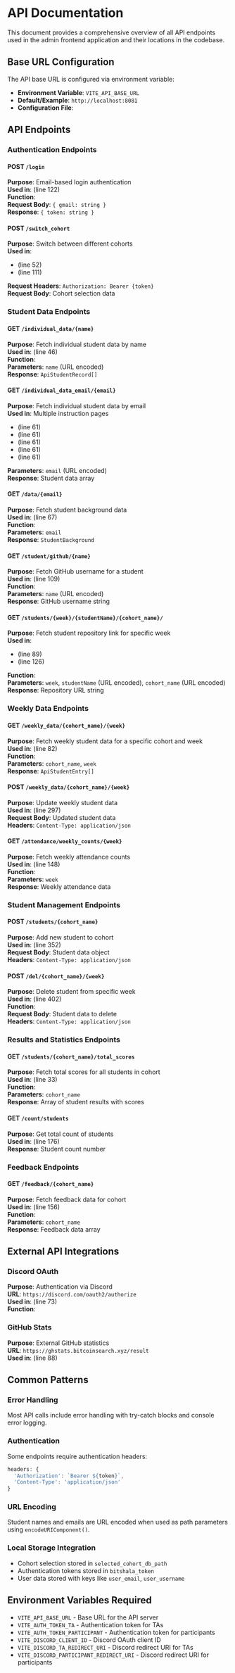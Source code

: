 # API Documentation

This document provides a comprehensive overview of all API endpoints used in the admin frontend application and their locations in the codebase.

## Base URL Configuration

The API base URL is configured via environment variable:
- **Environment Variable**: `VITE_API_BASE_URL`
- **Default/Example**: `http://localhost:8081`
- **Configuration File**: <mcfile name=".env" path="/Users/tusharvyas/Documents/GitHub/admin.fe/.env"></mcfile>

## API Endpoints

### Authentication Endpoints

#### POST `/login`
**Purpose**: Email-based login authentication  
**Used in**: <mcfile name="auth.ts" path="/Users/tusharvyas/Documents/GitHub/admin.fe/src/services/auth.ts"></mcfile> (line 122)  
**Function**: <mcsymbol name="loginWithEmail" filename="auth.ts" path="/Users/tusharvyas/Documents/GitHub/admin.fe/src/services/auth.ts" startline="118" type="function"></mcsymbol>  
**Request Body**: `{ gmail: string }`  
**Response**: `{ token: string }`

#### POST `/switch_cohort`
**Purpose**: Switch between different cohorts  
**Used in**: 
- <mcfile name="CohortSelection.tsx" path="/Users/tusharvyas/Documents/GitHub/admin.fe/src/pages/CohortSelection.tsx"></mcfile> (line 52)
- <mcfile name="studentCohortSelector.tsx" path="/Users/tusharvyas/Documents/GitHub/admin.fe/src/pages/Students/studentCohortSelector.tsx"></mcfile> (line 111)

**Request Headers**: `Authorization: Bearer {token}`  
**Request Body**: Cohort selection data

### Student Data Endpoints

#### GET `/individual_data/{name}`
**Purpose**: Fetch individual student data by name  
**Used in**: <mcfile name="studentService.ts" path="/Users/tusharvyas/Documents/GitHub/admin.fe/src/services/studentService.ts"></mcfile> (line 46)  
**Function**: <mcsymbol name="fetchStudentData" filename="studentService.ts" path="/Users/tusharvyas/Documents/GitHub/admin.fe/src/services/studentService.ts" startline="43" type="function"></mcsymbol>  
**Parameters**: `name` (URL encoded)  
**Response**: `ApiStudentRecord[]`

#### GET `/individual_data_email/{email}`
**Purpose**: Fetch individual student data by email  
**Used in**: Multiple instruction pages
- <mcfile name="InstructionsWeekOne.tsx" path="/Users/tusharvyas/Documents/GitHub/admin.fe/src/pages/Students/InstructionsWeekOne.tsx"></mcfile> (line 61)
- <mcfile name="InstructionsWeekTwo.tsx" path="/Users/tusharvyas/Documents/GitHub/admin.fe/src/pages/Students/InstructionsWeekTwo.tsx"></mcfile> (line 61)
- <mcfile name="InstructionsWeekThree.tsx" path="/Users/tusharvyas/Documents/GitHub/admin.fe/src/pages/Students/InstructionsWeekThree.tsx"></mcfile> (line 61)
- <mcfile name="InstructionsWeekFour.tsx" path="/Users/tusharvyas/Documents/GitHub/admin.fe/src/pages/Students/InstructionsWeekFour.tsx"></mcfile> (line 61)
- <mcfile name="InstructionsWeekFive.tsx" path="/Users/tusharvyas/Documents/GitHub/admin.fe/src/pages/Students/InstructionsWeekFive.tsx"></mcfile> (line 61)

**Parameters**: `email` (URL encoded)  
**Response**: Student data array

#### GET `/data/{email}`
**Purpose**: Fetch student background data  
**Used in**: <mcfile name="studentService.ts" path="/Users/tusharvyas/Documents/GitHub/admin.fe/src/services/studentService.ts"></mcfile> (line 67)  
**Function**: <mcsymbol name="fetchStudentBackgroundData" filename="studentService.ts" path="/Users/tusharvyas/Documents/GitHub/admin.fe/src/services/studentService.ts" startline="65" type="function"></mcsymbol>  
**Parameters**: `email`  
**Response**: `StudentBackground`

#### GET `/student/github/{name}`
**Purpose**: Fetch GitHub username for a student  
**Used in**: <mcfile name="studentService.ts" path="/Users/tusharvyas/Documents/GitHub/admin.fe/src/services/studentService.ts"></mcfile> (line 109)  
**Function**: <mcsymbol name="fetchGithubUsername" filename="studentService.ts" path="/Users/tusharvyas/Documents/GitHub/admin.fe/src/services/studentService.ts" startline="105" type="function"></mcsymbol>  
**Parameters**: `name` (URL encoded)  
**Response**: GitHub username string

#### GET `/students/{week}/{studentName}/{cohort_name}/`
**Purpose**: Fetch student repository link for specific week  
**Used in**: 
- <mcfile name="studentService.ts" path="/Users/tusharvyas/Documents/GitHub/admin.fe/src/services/studentService.ts"></mcfile> (line 89)
- <mcfile name="StudentRow.tsx" path="/Users/tusharvyas/Documents/GitHub/admin.fe/src/components/table/StudentRow.tsx"></mcfile> (line 126)

**Function**: <mcsymbol name="fetchStudentRepoLink" filename="studentService.ts" path="/Users/tusharvyas/Documents/GitHub/admin.fe/src/services/studentService.ts" startline="85" type="function"></mcsymbol>  
**Parameters**: `week`, `studentName` (URL encoded), `cohort_name` (URL encoded)  
**Response**: Repository URL string

### Weekly Data Endpoints

#### GET `/weekly_data/{cohort_name}/{week}`
**Purpose**: Fetch weekly student data for a specific cohort and week  
**Used in**: <mcfile name="TableView.tsx" path="/Users/tusharvyas/Documents/GitHub/admin.fe/src/pages/TableView.tsx"></mcfile> (line 82)  
**Function**: <mcsymbol name="fetchWeeklyData" filename="TableView.tsx" path="/Users/tusharvyas/Documents/GitHub/admin.fe/src/pages/TableView.tsx" startline="81" type="function"></mcsymbol>  
**Parameters**: `cohort_name`, `week`  
**Response**: `ApiStudentEntry[]`

#### POST `/weekly_data/{cohort_name}/{week}`
**Purpose**: Update weekly student data  
**Used in**: <mcfile name="TableView.tsx" path="/Users/tusharvyas/Documents/GitHub/admin.fe/src/pages/TableView.tsx"></mcfile> (line 297)  
**Request Body**: Updated student data  
**Headers**: `Content-Type: application/json`

#### GET `/attendance/weekly_counts/{week}`
**Purpose**: Fetch weekly attendance counts  
**Used in**: <mcfile name="TableView.tsx" path="/Users/tusharvyas/Documents/GitHub/admin.fe/src/pages/TableView.tsx"></mcfile> (line 148)  
**Function**: <mcsymbol name="getWeeklyData" filename="TableView.tsx" path="/Users/tusharvyas/Documents/GitHub/admin.fe/src/pages/TableView.tsx" startline="147" type="function"></mcsymbol>  
**Parameters**: `week`  
**Response**: Weekly attendance data

### Student Management Endpoints

#### POST `/students/{cohort_name}`
**Purpose**: Add new student to cohort  
**Used in**: <mcfile name="TableView.tsx" path="/Users/tusharvyas/Documents/GitHub/admin.fe/src/pages/TableView.tsx"></mcfile> (line 352)  
**Request Body**: Student data object  
**Headers**: `Content-Type: application/json`

#### POST `/del/{cohort_name}/{week}`
**Purpose**: Delete student from specific week  
**Used in**: <mcfile name="TableView.tsx" path="/Users/tusharvyas/Documents/GitHub/admin.fe/src/pages/TableView.tsx"></mcfile> (line 402)  
**Function**: <mcsymbol name="handleDeleteStudent" filename="TableView.tsx" path="/Users/tusharvyas/Documents/GitHub/admin.fe/src/pages/TableView.tsx" startline="368" type="function"></mcsymbol>  
**Request Body**: Student data to delete  
**Headers**: `Content-Type: application/json`

### Results and Statistics Endpoints

#### GET `/students/{cohort_name}/total_scores`
**Purpose**: Fetch total scores for all students in cohort  
**Used in**: <mcfile name="ResultPage.tsx" path="/Users/tusharvyas/Documents/GitHub/admin.fe/src/pages/ResultPage.tsx"></mcfile> (line 33)  
**Function**: <mcsymbol name="fetchResults" filename="ResultPage.tsx" path="/Users/tusharvyas/Documents/GitHub/admin.fe/src/pages/ResultPage.tsx" startline="30" type="function"></mcsymbol>  
**Parameters**: `cohort_name`  
**Response**: Array of student results with scores

#### GET `/count/students`
**Purpose**: Get total count of students  
**Used in**: <mcfile name="TableView.tsx" path="/Users/tusharvyas/Documents/GitHub/admin.fe/src/pages/TableView.tsx"></mcfile> (line 176)  
**Response**: Student count number

### Feedback Endpoints

#### GET `/feedback/{cohort_name}`
**Purpose**: Fetch feedback data for cohort  
**Used in**: <mcfile name="Feedback.tsx" path="/Users/tusharvyas/Documents/GitHub/admin.fe/src/pages/Feedback.tsx"></mcfile> (line 156)  
**Function**: <mcsymbol name="fetchFeedbacks" filename="Feedback.tsx" path="/Users/tusharvyas/Documents/GitHub/admin.fe/src/pages/Feedback.tsx" startline="150" type="function"></mcsymbol>  
**Parameters**: `cohort_name`  
**Response**: Feedback data array

## External API Integrations

### Discord OAuth
**Purpose**: Authentication via Discord  
**URL**: `https://discord.com/oauth2/authorize`  
**Used in**: <mcfile name="auth.ts" path="/Users/tusharvyas/Documents/GitHub/admin.fe/src/services/auth.ts"></mcfile> (line 73)  
**Function**: <mcsymbol name="redirectToDiscordAuth" filename="auth.ts" path="/Users/tusharvyas/Documents/GitHub/admin.fe/src/services/auth.ts" startline="62" type="function"></mcsymbol>

### GitHub Stats
**Purpose**: External GitHub statistics  
**URL**: `https://ghstats.bitcoinsearch.xyz/result`  
**Used in**: <mcfile name="StudentDetailPage.tsx" path="/Users/tusharvyas/Documents/GitHub/admin.fe/src/pages/StudentDetailPage.tsx"></mcfile> (line 88)

## Common Patterns

### Error Handling
Most API calls include error handling with try-catch blocks and console error logging.

### Authentication
Some endpoints require authentication headers:
```javascript
headers: {
  'Authorization': `Bearer ${token}`,
  'Content-Type': 'application/json'
}
```

### URL Encoding
Student names and emails are URL encoded when used as path parameters using `encodeURIComponent()`.

### Local Storage Integration
- Cohort selection stored in `selected_cohort_db_path`
- Authentication tokens stored in `bitshala_token`
- User data stored with keys like `user_email`, `user_username`

## Environment Variables Required

- `VITE_API_BASE_URL` - Base URL for the API server
- `VITE_AUTH_TOKEN_TA` - Authentication token for TAs
- `VITE_AUTH_TOKEN_PARTICIPANT` - Authentication token for participants
- `VITE_DISCORD_CLIENT_ID` - Discord OAuth client ID
- `VITE_DISCORD_TA_REDIRECT_URI` - Discord redirect URI for TAs
- `VITE_DISCORD_PARTICIPANT_REDIRECT_URI` - Discord redirect URI for participants